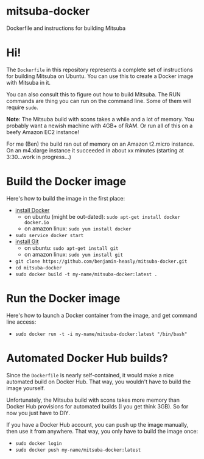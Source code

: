 # mitsuba-docker
Dockerfile and instructions for building Mitsuba

# Hi!

The `Dockerfile` in this repository represents a complete set of instructions for building Mitsuba on Ubuntu.  You can use this to create a Docker image with Mitsuba in it.

You can also consult this to figure out how to build Mitsuba.  The RUN commands are thing you can run on the command line.  Some of them will require `sudo`.

**Note**: The Mitsuba build with scons takes a while and a lot of memory.  You probably want a newish machine with 4GB+ of RAM.  Or run all of this on a beefy Amazon EC2 instance!

For me (Ben) the build ran out of memory on an Amazon t2.micro instance.  On an m4.xlarge instance it succeeded in about xx minutes (starting at 3:30...work in progress...)

# Build the Docker image

Here's how to build the image in the first place:
 - [install Docker](https://docs.docker.com/installation/)
   - on ubuntu (might be out-dated): `sudo apt-get install docker docker.io`
   - on amazon linux: `sudo yum install docker`
 - `sudo service docker start`
 - [install Git](https://git-scm.com/book/en/v2/Getting-Started-Installing-Git)
   - on ubuntu: `sudo apt-get install git`
   - on amazon linux: `sudo yum install git`
 - `git clone https://github.com/benjamin-heasly/mitsuba-docker.git`
 - `cd mitsuba-docker`
 - `sudo docker build -t my-name/mitsuba-docker:latest .`

# Run the Docker image

Here's how to launch a Docker container from the image, and get command line access:
 - `sudo docker run -t -i my-name/mitsuba-docker:latest "/bin/bash"`

# Automated Docker Hub builds?

Since the `Dockerfile` is nearly self-contained, it would make a nice automated build on Docker Hub.  That way, you wouldn't have to build the image yourself.

Unfortunately, the Mitsuba build with scons takes more memory than Docker Hub provisions for automated builds (I you get think 3GB).  So for now you just have to DIY.

If you have a Docker Hub account, you can push up the image manually, then use it from anywhere.  That way, you only have to build the image once:
 - `sudo docker login`
 - `sudo docker push my-name/mitsuba-docker:latest`
